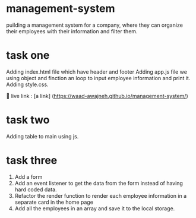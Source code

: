 # management-system
puilding a management system for a company, where they can organize their employees with their information and filter them.

# task one 
Adding index.html file which have header and footer 
Adding app.js file we using object and finction an loop to input employee information and print it.
Adding style.css.

🔗 live link : [a link] (https://waad-awajneh.github.io/management-system/)


# task two 
Adding table to main using js.



# task three 
1. Add a form 
2. Add an event listener to get the data from the form instead of having hard coded data.
3. Refactor the render function to render each employee information in a separate card in the home page
4. Add all the employees in an array and save it to the local storage.